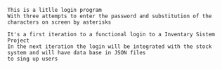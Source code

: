     This is a litlle login program
    With three attempts to enter the password and substitution of the characters on screen by asterisks

    It's a first iteration to a functional login to a Inventary Sistem Project
    In the next iteration the login will be integrated with the stock system and will have data base in JSON files 
    to sing up users
